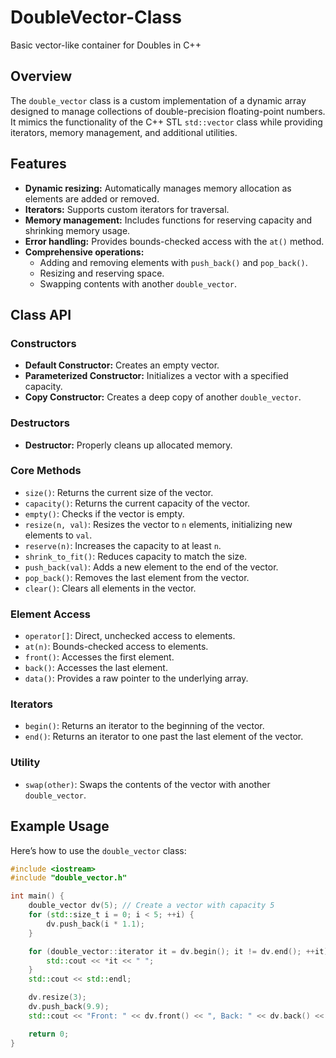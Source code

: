 # DoubleVector-Class
Basic vector-like container for Doubles in C++

## Overview

The `double_vector` class is a custom implementation of a dynamic array designed to manage collections of double-precision floating-point numbers. It mimics the functionality of the C++ STL `std::vector` class while providing iterators, memory management, and additional utilities.

## Features

- **Dynamic resizing:** Automatically manages memory allocation as elements are added or removed.
- **Iterators:** Supports custom iterators for traversal.
- **Memory management:** Includes functions for reserving capacity and shrinking memory usage.
- **Error handling:** Provides bounds-checked access with the `at()` method.
- **Comprehensive operations:**
  - Adding and removing elements with `push_back()` and `pop_back()`.
  - Resizing and reserving space.
  - Swapping contents with another `double_vector`.

## Class API

### Constructors
- **Default Constructor:** Creates an empty vector.
- **Parameterized Constructor:** Initializes a vector with a specified capacity.
- **Copy Constructor:** Creates a deep copy of another `double_vector`.

### Destructors
- **Destructor:** Properly cleans up allocated memory.

### Core Methods
- `size()`: Returns the current size of the vector.
- `capacity()`: Returns the current capacity of the vector.
- `empty()`: Checks if the vector is empty.
- `resize(n, val)`: Resizes the vector to `n` elements, initializing new elements to `val`.
- `reserve(n)`: Increases the capacity to at least `n`.
- `shrink_to_fit()`: Reduces capacity to match the size.
- `push_back(val)`: Adds a new element to the end of the vector.
- `pop_back()`: Removes the last element from the vector.
- `clear()`: Clears all elements in the vector.

### Element Access
- `operator[]`: Direct, unchecked access to elements.
- `at(n)`: Bounds-checked access to elements.
- `front()`: Accesses the first element.
- `back()`: Accesses the last element.
- `data()`: Provides a raw pointer to the underlying array.

### Iterators
- `begin()`: Returns an iterator to the beginning of the vector.
- `end()`: Returns an iterator to one past the last element of the vector.

### Utility
- `swap(other)`: Swaps the contents of the vector with another `double_vector`.

## Example Usage

Here’s how to use the `double_vector` class:

```cpp
#include <iostream>
#include "double_vector.h"

int main() {
    double_vector dv(5); // Create a vector with capacity 5
    for (std::size_t i = 0; i < 5; ++i) {
        dv.push_back(i * 1.1);
    }

    for (double_vector::iterator it = dv.begin(); it != dv.end(); ++it) {
        std::cout << *it << " ";
    }
    std::cout << std::endl;

    dv.resize(3);
    dv.push_back(9.9);
    std::cout << "Front: " << dv.front() << ", Back: " << dv.back() << std::endl;

    return 0;
}
